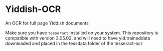 # Yiddish-OCR
An OCR for full page Yiddish documents

Make sure you have `tesseract` installed on your system. This repository is compatible with version 3.05.02, and will need to have 
yid.traineddata downloaded and placed in the tessdata folder of the tesseract-ocr
